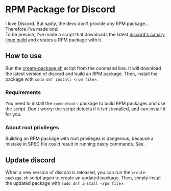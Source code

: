 # RPM Package for Discord
I love Discord. But sadly, the devs don't provide any RPM package... Therefore I've made one!  
To be precise, I've made a script that downloads the latest [discord's canary linux build](https://github.com/crmarsh/discord-linux-bugs) and creates a RPM package with it.

## How to use
Run the [create-package.sh](https://github.com/RPM-Outpost/discord/blob/master/create-package.sh) script from the command line.
It will download the latest version of discord and build an RPM package.
Then, install the package with `sudo dnf install <rpm file>`.

### Requirements
You need to install the `rpmdevtools` package to build RPM packages and use the script.
Don't worry: the script detects if it isn't installed, and can install it for you.

### About root privileges
Building an RPM package with root privileges is dangerous, because a mistake in SPEC file could result in running nasty commands.
See [](http://serverfault.com/questions/10027/why-is-it-bad-to-build-rpms-as-root).

## Update discord
When a new version of discord is released, you can run the `create-package.sh` script again to create an updated package.
Then, simply install the updated package with `sudo dnf install <rpm file>`.
